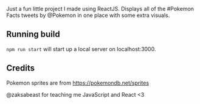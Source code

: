 Just a fun little project I made using ReactJS.
Displays all of the #Pokemon Facts tweets by @Pokemon in one place with some extra visuals.

## Running build

`npm run start` will start up a local server on localhost:3000.

## Credits

Pokemon sprites are from https://pokemondb.net/sprites

@zaksabeast for teaching me JavaScript and React <3
